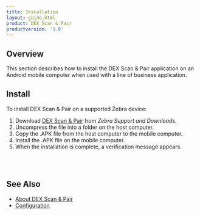 ```yaml
---
title: Installation
layout: guide.html
product: DEX Scan & Pair
productversion: '1.8'
---
```


## Overview
This section describes how to install the DEX Scan & Pair application on an Android mobile computer when used with a line of business application.

## Install
To install DEX Scan & Pair on a supported Zebra device:
1. Download [DEX Scan & Pair](https://www.zebra.com/us/en/support-downloads/software/utilities/dx30.html) from _Zebra Support and Downloads_.
2. Uncompress the file into a folder on the host computer.
3. Copy the .APK file from the host computer to the mobile computer.
4. Install the .APK file on the mobile computer.
5. When the installation is complete, a verification message appears.

<br>
<br>

## See Also

* [About DEX Scan & Pair](../about)
* [Configuration](../configuration)


